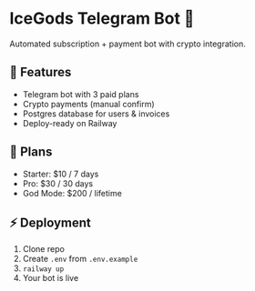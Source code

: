 # IceGods Telegram Bot 💎

Automated subscription + payment bot with crypto integration.

## 🚀 Features
- Telegram bot with 3 paid plans
- Crypto payments (manual confirm)
- Postgres database for users & invoices
- Deploy-ready on Railway

## 💸 Plans
- Starter: $10 / 7 days
- Pro: $30 / 30 days
- God Mode: $200 / lifetime

## ⚡ Deployment
1. Clone repo
2. Create `.env` from `.env.example`
3. `railway up`
4. Your bot is live
